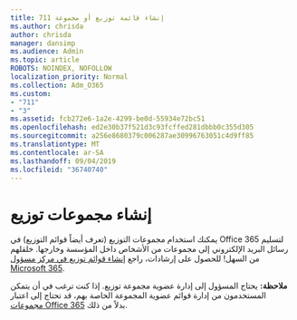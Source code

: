 ```yaml
---
title: 711 إنشاء قائمة توزيع أو مجموعة
ms.author: chrisda
author: chrisda
manager: dansimp
ms.audience: Admin
ms.topic: article
ROBOTS: NOINDEX, NOFOLLOW
localization_priority: Normal
ms.collection: Adm_O365
ms.custom:
- "711"
- "3"
ms.assetid: fcb272e6-1a2e-4299-be0d-55934e72bc51
ms.openlocfilehash: ed2e30b37f521d3c93fcffed281dbbb0c355d305
ms.sourcegitcommit: a256e8680379c006287ae30996763051c4d9ff85
ms.translationtype: MT
ms.contentlocale: ar-SA
ms.lasthandoff: 09/04/2019
ms.locfileid: "36740740"
---
```

# <a name="create-distribution-groups"></a>إنشاء مجموعات توزيع

يمكنك استخدام مجموعات التوزيع (تعرف أيضاً قوائم التوزيع) في Office 365 لتسليم رسائل البريد الإلكتروني إلى مجموعات من الأشخاص داخل المؤسسة وخارجها. خلقلهم من السهل! للحصول على إرشادات، راجع [إنشاء قوائم توزيع في مركز مسؤول Microsoft 365](https://docs.microsoft.com/office365/admin/setup/create-distribution-lists).

**ملاحظة:** يحتاج المسؤول إلى إدارة عضوية مجموعة توزيع. إذا كنت ترغب في أن يتمكن المستخدمون من إدارة قوائم عضوية المجموعة الخاصة بهم، قد تحتاج إلى اعتبار [مجموعات Office 365](https://support.office.com/article/b565caa1-5c40-40ef-9915-60fdb2d97fa2) بدلاً من ذلك.
